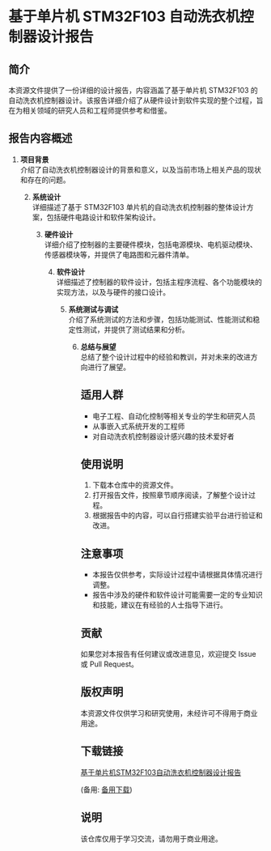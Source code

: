 # 基于单片机 STM32F103 自动洗衣机控制器设计报告

## 简介

本资源文件提供了一份详细的设计报告，内容涵盖了基于单片机 STM32F103 的自动洗衣机控制器设计。该报告详细介绍了从硬件设计到软件实现的整个过程，旨在为相关领域的研究人员和工程师提供参考和借鉴。

## 报告内容概述

1. **项目背景**  
   介绍了自动洗衣机控制器设计的背景和意义，以及当前市场上相关产品的现状和存在的问题。

   2. **系统设计**  
      详细描述了基于 STM32F103 单片机的自动洗衣机控制器的整体设计方案，包括硬件电路设计和软件架构设计。

      3. **硬件设计**  
         详细介绍了控制器的主要硬件模块，包括电源模块、电机驱动模块、传感器模块等，并提供了电路图和元器件清单。

         4. **软件设计**  
            详细描述了控制器的软件设计，包括主程序流程、各个功能模块的实现方法，以及与硬件的接口设计。

            5. **系统测试与调试**  
               介绍了系统测试的方法和步骤，包括功能测试、性能测试和稳定性测试，并提供了测试结果和分析。

               6. **总结与展望**  
                  总结了整个设计过程中的经验和教训，并对未来的改进方向进行了展望。

                  ## 适用人群

                  - 电子工程、自动化控制等相关专业的学生和研究人员
                  - 从事嵌入式系统开发的工程师
                  - 对自动洗衣机控制器设计感兴趣的技术爱好者

                  ## 使用说明

                  1. 下载本仓库中的资源文件。
                  2. 打开报告文件，按照章节顺序阅读，了解整个设计过程。
                  3. 根据报告中的内容，可以自行搭建实验平台进行验证和改进。

                  ## 注意事项

                  - 本报告仅供参考，实际设计过程中请根据具体情况进行调整。
                  - 报告中涉及的硬件和软件设计可能需要一定的专业知识和技能，建议在有经验的人士指导下进行。

                  ## 贡献

                  如果您对本报告有任何建议或改进意见，欢迎提交 Issue 或 Pull Request。

                  ## 版权声明

                  本资源文件仅供学习和研究使用，未经许可不得用于商业用途。

                  ## 下载链接
                  [基于单片机STM32F103自动洗衣机控制器设计报告](https://pan.quark.cn/s/4d4eb49903d3) 

                  (备用: [备用下载](https://pan.baidu.com/s/1R2S03ZvCQTwrXxUgTXmxTA?pwd=1234))

                  ## 说明

                  该仓库仅用于学习交流，请勿用于商业用途。
